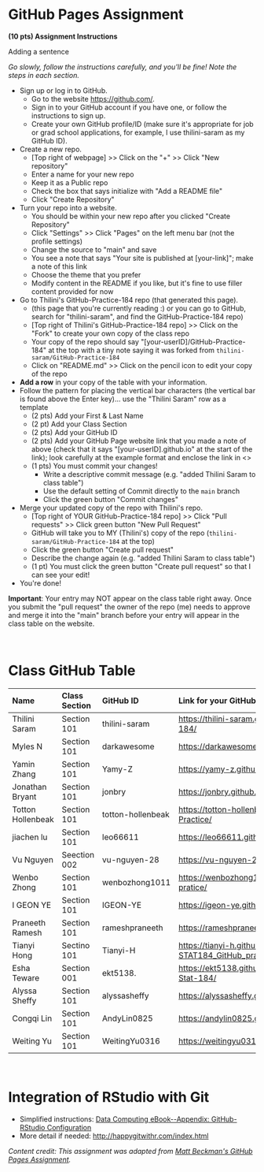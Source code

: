 
#  GitHub Pages Assignment
**(10 pts) Assignment Instructions**

Adding a sentence

*Go slowly, follow the instructions carefully, and you'll be fine! Note the steps in each section.*
- Sign up or log in to GitHub.
     - Go to the website https://github.com/.
     - Sign in to your GitHub account if you have one, or follow the instructions to sign up.
     - Create your own GitHub profile/ID (make sure it's appropriate for job or grad school applications, for example, I use thilini-saram as my  GitHub ID).
- Create a new repo.
    - [Top right of webpage] >> Click on the "+" >> Click "New repository" 
    - Enter a name for your new repo
    - Keep it as a Public repo
    - Check the box that says initialize with "Add a README file"
    - Click "Create Repository"
- Turn your repo into a website.
    - You should be within your new repo after you clicked "Create Repository"
    - Click "Settings" >> Click "Pages" on the left menu bar (not the profile settings)
    - Change the source to "main" and save  
    - You see a note that says "Your site is published at [your-link]"; make a note of this link
    - Choose the theme that you prefer
    - Modify content in the README if you like, but it's fine to use filler content provided for now  
- Go to Thilini's GitHub-Practice-184 repo (that generated this page).
    - (this page that you're currently reading :) or you can go to GitHub, search for "thilini-saram", and find the GitHub-Practice-184 repo)
    - [Top right of Thilini's GitHub-Practice-184 repo] >> Click on the "Fork" to create your own copy of the class repo
    - Your copy of the repo should say "[your-userID]/GitHub-Practice-184" at the top with a tiny note saying it was forked from `thilini-saram/GitHub-Practice-184`
    - Click on "README.md" >> Click on the pencil icon to edit your copy of the repo
- **Add a row** in your copy of the table with your information. 
- Follow the pattern for placing the vertical bar characters (the vertical bar is found above the Enter key)... use the "Thilini Saram" row as a template
    - (2 pts) Add your First & Last Name  
    - (2 pt)  Add your Class Section
    - (2 pts) Add your GitHub ID  
    - (2 pts) Add your GitHub Page website link that you made a note of above (check that it says "[your-userID].github.io" at the start of the link); look carefully at the example format and enclose the link in <> 
    - (1 pts) You must commit your changes!
        - Write a descriptive commit message (e.g. "added Thilini Saram to class table")
        - Use the default setting of Commit directly to the `main` branch
        - Click the green button "Commit changes" 
- Merge your updated copy of the repo with Thilini's repo.
    - [Top right of YOUR GitHub-Practice-184 repo] >> Click "Pull requests" >> Click green button "New Pull Request"
    - GitHub will take you to MY (Thilini's) copy of the repo (`thilini-saram/GitHub-Practice-184` at the top)
    - Click the green button "Create pull request" 
    - Describe the change again (e.g. "added Thilini Saram to class table")
    - (1 pt) You must click the green button "Create pull request" so that I can see your edit!
- You're done!  
 
**Important**: Your entry may NOT appear on the class table right away.  Once you submit the "pull request" the owner of the repo (me) needs to approve and merge it into the "main" branch before your entry will appear in the class table on the website. 

<br>


# Class GitHub Table  

| Name                    | Class Section     | GitHub ID            | Link for your GitHub Page                                  |    
|:------------------------|:------------------|:---------------------|:-----------------------------------------------------------|  
| Thilini Saram           | Section 101       | thilini-saram        | <https://thilini-saram.github.io/GitHub-Pages-184/>        | 
| Myles N                 | Section 101       | darkawesome          | <https://darkawesome.github.io/test/>      |
| Yamin Zhang             | Section 101       | Yamy-Z               | <https://yamy-z.github.io/Github-practice/>                |
| Jonathan Bryant         | Section 101       | jonbry               | <https://jonbry.github.io/github_pages_assignment/>        |
| Totton Hollenbeak       | Section 101       | totton-hollenbeak    | <https://totton-hollenbeak.github.io/GitHub-Practice/>     |  
| jiachen lu              | Section 101       | leo66611             | <https://leo66611.github.io/inclass_activity_5-20/>        |
| Vu Nguyen               | Seection 002      | vu-nguyen-28         | <https://vu-nguyen-28.github.io/rep-1/>                    |
| Wenbo Zhong             | Section 101       | wenbozhong1011       | <https://wenbozhong1011.github.io/github-pratice/>         |  
| I GEON YE               | Section 101       | IGEON-YE             | <https://igeon-ye.github.io/My-Page-IGY/>                  |
| Praneeth Ramesh         | Section 101       | rameshpraneeth       | <https://rameshpraneeth.github.io/mywebpage/>              |  
| Tianyi Hong             | Sectino 101       | Tianyi-H             | <https://tianyi-h.github.io/22SS-STAT184_GitHub_practice/> |  
| Esha Teware             | Section 001       | ekt5138.             | <https://ekt5138.github.io/My-github-practice-Stat-184/>   |  
| Alyssa Sheffy           | Section 101       | alyssasheffy         | <https://alyssasheffy.github.io/GitHub-Practice/>          |  
| Congqi Lin              | Section 101       | AndyLin0825          | <https://andylin0825.github.io/My-web-page/>               |  
| Weiting Yu              | Section 101       | WeitingYu0316        | <https://weitingyu0316.github.io/mywebpage/>            |

<br> 


# Integration of RStudio with Git

- Simplified instructions: [Data Computing eBook--Appendix: GitHub-RStudio Configuration](https://dtkaplan.github.io/DataComputingEbook/appendix-github-rstudio-configuration.html#appendix-github-rstudio-configuration)  
- More detail if needed: <http://happygitwithr.com/index.html>

*Content credit: This assignment was adapted from [Matt Beckman's GitHub Pages Assignment](https://mdbeckman.github.io/GitHub-Practice-184/).* 

